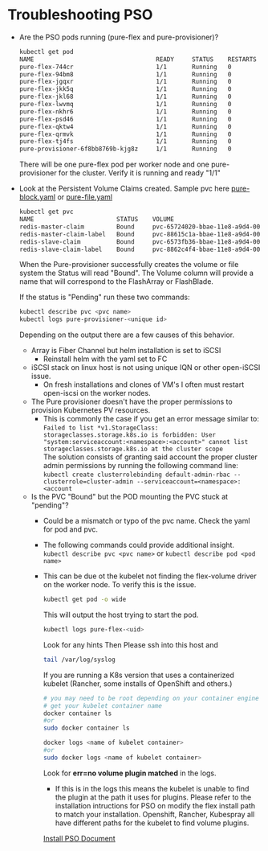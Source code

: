 # Troubleshooting PSO

- Are the PSO pods running (pure-flex and pure-provisioner)?

   ```bash
   kubectl get pod
   NAME                                  READY     STATUS    RESTARTS   AGE
   pure-flex-744cr                       1/1       Running   0          1d
   pure-flex-94bm8                       1/1       Running   0          1d
   pure-flex-jgqxr                       1/1       Running   0          1d
   pure-flex-jkk5q                       1/1       Running   0          1d
   pure-flex-jkl68                       1/1       Running   0          1d
   pure-flex-lwvmq                       1/1       Running   0          1d
   pure-flex-nkhr6                       1/1       Running   0          1d
   pure-flex-psd46                       1/1       Running   0          1d
   pure-flex-qktw4                       1/1       Running   0          1d
   pure-flex-qrmvk                       1/1       Running   0          1d
   pure-flex-tj4fs                       1/1       Running   0          1d
   pure-provisioner-6f8bb8769b-kjg8z     1/1       Running   0          1d
   ```

   There will be one pure-flex pod per worker node and one pure-provisioner for the cluster. Verify it is running and ready "1/1"

- Look at the Persistent Volume Claims created. Sample pvc here [pure-block.yaml](/Samples/pure-block.yaml) or [pure-file.yaml](/Samples/pure-file.yaml)

   ```bash
   kubectl get pvc
   NAME                       STATUS    VOLUME                                     CAPACITY   ACCESS MODES   STORAGECLASS   AGE
   redis-master-claim         Bound     pvc-65724020-bbae-11e8-a9d4-0050569f373f   2Gi        RWO            pure-block     1d
   redis-master-claim-label   Bound     pvc-88615c1a-bbae-11e8-a9d4-0050569f373f   2Gi        RWO            pure-block     1d
   redis-slave-claim          Bound     pvc-6573fb36-bbae-11e8-a9d4-0050569f373f   2Gi        RWO            pure-block     1d
   redis-slave-claim-label    Bound     pvc-8862c4f4-bbae-11e8-a9d4-0050569f373f   2Gi        RWO            pure-block     1d
   ```

   When the Pure-provisioner successfully creates the volume or file system the Status will read "Bound". The Volume column will provide a name that will correspond to the FlashArray or FlashBlade.

   If the status is "Pending" run these two commands:

   ```bash
   kubectl describe pvc <pvc name>
   kubectl logs pure-provisioner-<unique id>
   ```

   Depending on the output there are a few causes of this behavior.
  - Array is Fiber Channel but helm installation is set to iSCSI
    - Reinstall helm with the yaml set to FC
  - iSCSI stack on linux host is not using unique IQN or other open-iSCSI issue.
    - On fresh installations and clones of VM's I often must restart open-iscsi on the worker nodes.
  - The Pure provisioner doesn't have the proper permissions to provision Kubernetes PV resources. 
    - This is commonly the case if you get an error message similar to:   
  `Failed to list *v1.StorageClass: storageclasses.storage.k8s.io is forbidden: User "system:serviceaccount:<namespace>:<account>" cannot list storageclasses.storage.k8s.io at the cluster scope`   
  The solution consists of granting said account the proper cluster admin permissions by running the following command line:    
  `kubectl create clusterrolebinding default-admin-rbac --clusterrole=cluster-admin --serviceaccount=<namespace>:<account`   
  - Is the PVC "Bound" but the POD mounting the PVC stuck at "pending"?
    - Could be a mismatch or typo of the pvc name. Check the yaml for pod and pvc.
    - The following commands could provide additional insight. ```kubectl describe pvc <pvc name>``` or ```kubectl describe pod <pod name>```
    - This can be due ot the kubelet not finding the flex-volume driver on the worker node. To verify this is the issue.

      ```bash
      kubectl get pod -o wide
      ```

      This will output the host trying to start the pod.

      ```bash
      kubectl logs pure-flex-<uid>
      ```
      Look for any hints
      Then Please ssh into this host and

      ```bash
      tail /var/log/syslog
      ```

      If you are running a K8s version that uses a containerized kubelet (Rancher, some installs of OpenShift and others.)

      ```bash
      # you may need to be root depending on your container engine installation
      # get your kubelet container name
      docker container ls
      #or
      sudo docker container ls

      docker logs <name of kubelet container>
      #or
      sudo docker logs <name of kubelet container>
      ```

      Look for **err=no volume plugin matched** in the logs.
        - If this is in the logs this means the kubelet is unable to find the plugin at the path it uses for plugins. Please refer to the installation intructions for PSO on modify the flex install path to match your installation. Openshift, Rancher, Kubespray all have different paths for the kubelet to find volume plugins.

      [Install PSO Document](installation_PSO.md)